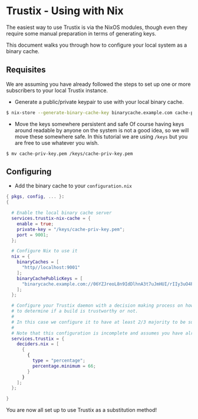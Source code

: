 # Trustix - Using with Nix

The easiest way to use Trustix is via the NixOS modules, though even they require some manual preparation in terms of generating keys.

This document walks you through how to configure your local system as a binary cache.

## Requisites

We are assuming you have already followed the steps to set up one or more subscribers to your local Trustix instance.

- Generate a public/private keypair to use with your local binary cache.
``` sh
$ nix-store --generate-binary-cache-key binarycache.example.com cache-priv-key.pem cache-pub-key.pem
```

- Move the keys somewhere persistent and safe
Of course having keys around readable by anyone on the system is not a good idea, so we will move these somewhere safe.
In this tutorial we are using `/keys` but you are free to use whatever you wish.

`$ mv cache-priv-key.pem /keys/cache-priv-key.pem`

## Configuring

- Add the binary cache to your `configuration.nix`
``` nix
{ pkgs, config, ... }:
{

  # Enable the local binary cache server
  services.trustix-nix-cache = {
    enable = true;
    private-key = "/keys/cache-priv-key.pem";
    port = 9001;
  };

  # Configure Nix to use it
  nix = {
    binaryCaches = [
      "http//localhost:9001"
    ];
    binaryCachePublicKeys = [
      "binarycache.example.com://06YZJreoL8n9IdDlhnA3t7uJmHUI/rIIy3uO4FHRY="
    ];
  };

  # Configure your Trustix daemon with a decision making process on how
  # to determine if a build is trustworthy or not.
  #
  # In this case we configure it to have at least 2/3 majority to be substituted.
  #
  # Note that this configuration is incomplete and assumes you have already set up a subscriber.
  services.trustix = {
    deciders.nix = [
      {
        {
          type = "percentage";
          percentage.minimum = 66;
        }
      }
    ];
  };

}
```

You are now all set up to use Trustix as a substitution method!

